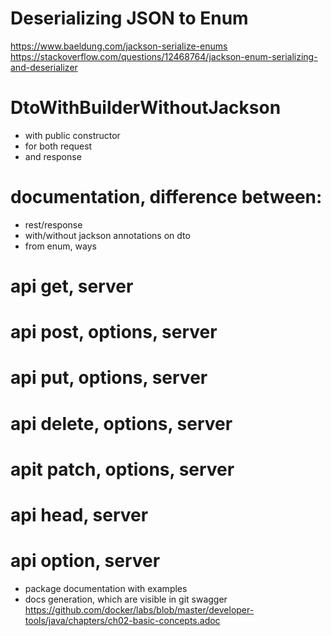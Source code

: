 # Deserializing JSON to Enum
https://www.baeldung.com/jackson-serialize-enums
https://stackoverflow.com/questions/12468764/jackson-enum-serializing-and-deserializer
# DtoWithBuilderWithoutJackson 
- with public constructor
- for both request
- and response
# documentation, difference between:
- rest/response
- with/without jackson annotations on dto
- from enum, ways
# api get, server
# api post, options, server
# api put, options, server
# api delete, options, server
# apit patch, options, server
# api head, server
# api option, server

- package documentation with examples
- docs generation, which are visible in git
  swagger
https://github.com/docker/labs/blob/master/developer-tools/java/chapters/ch02-basic-concepts.adoc

